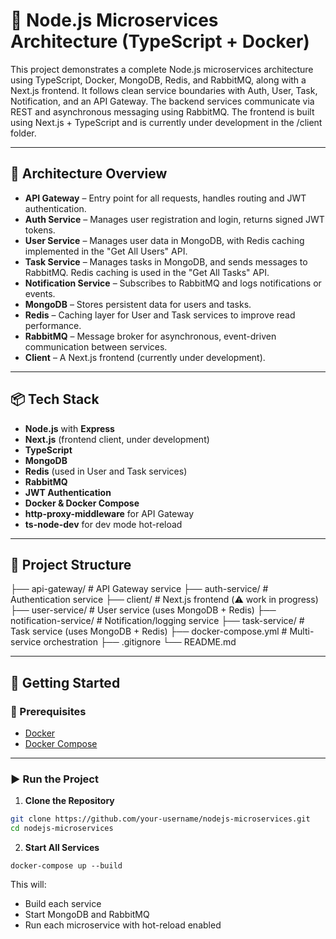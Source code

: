 # 🧩 Node.js Microservices Architecture (TypeScript + Docker)

This project demonstrates a complete Node.js microservices architecture using TypeScript, Docker, MongoDB, Redis, and RabbitMQ, along with a Next.js frontend. It follows clean service boundaries with Auth, User, Task, Notification, and an API Gateway. The backend services communicate via REST and asynchronous messaging using RabbitMQ. The frontend is built using Next.js + TypeScript and is currently under development in the /client folder.

---

## 🧠 Architecture Overview

- **API Gateway** – Entry point for all requests, handles routing and JWT authentication.
- **Auth Service** – Manages user registration and login, returns signed JWT tokens.
- **User Service** – Manages user data in MongoDB, with Redis caching implemented in the "Get All Users" API.
- **Task Service** – Manages tasks in MongoDB, and sends messages to RabbitMQ. Redis caching is used in the "Get All Tasks" API.
- **Notification Service** – Subscribes to RabbitMQ and logs notifications or events.
- **MongoDB** – Stores persistent data for users and tasks.
- **Redis** – Caching layer for User and Task services to improve read performance.
- **RabbitMQ** – Message broker for asynchronous, event-driven communication between services.
- **Client** – A Next.js frontend (currently under development).

---

## 📦 Tech Stack

- **Node.js** with **Express**
- **Next.js** (frontend client, under development)
- **TypeScript**
- **MongoDB**
- **Redis** (used in User and Task services)
- **RabbitMQ**
- **JWT Authentication**
- **Docker & Docker Compose**
- **http-proxy-middleware** for API Gateway
- **ts-node-dev** for dev mode hot-reload

---

## 📁 Project Structure

├── api-gateway/ # API Gateway service
├── auth-service/ # Authentication service
├── client/ # Next.js frontend (⚠️ work in progress)
├── user-service/ # User service (uses MongoDB + Redis)
├── notification-service/ # Notification/logging service
├── task-service/ # Task service (uses MongoDB + Redis)
├── docker-compose.yml # Multi-service orchestration
├── .gitignore
└── README.md

---

## 🚀 Getting Started

### 🔧 Prerequisites

- [Docker](https://www.docker.com/products/docker-desktop)
- [Docker Compose](https://docs.docker.com/compose/install/)

---

### ▶️ Run the Project

1. **Clone the Repository**

```bash
git clone https://github.com/your-username/nodejs-microservices.git
cd nodejs-microservices
```

2. **Start All Services**

```docker-compose up --build```

This will:

- Build each service
- Start MongoDB and RabbitMQ
- Run each microservice with hot-reload enabled
